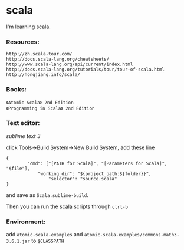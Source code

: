 # scala

I'm learning scala.

### Resources: 
```
http://zh.scala-tour.com/ 
http://docs.scala-lang.org/cheatsheets/
http://www.scala-lang.org/api/current/index.html
http://docs.scala-lang.org/tutorials/tour/tour-of-scala.html
http://hongjiang.info/scala/
```

### Books:
```
《Atomic Scala》 2nd Edition
《Programming in Scala》 2nd Edition
```

### Text editor: 
*sublime text 3*

click Tools->Build System->New Build System, add these line
```
{
	    "cmd": ["[PATH for Scala]", "[Parameters for Scala]", "$file"],
		    "working_dir": "${project_path:${folder}}",
			    "selector": "source.scala"
}
```
and save as `Scala.sublime-build`.

Then you can run the scala scripts through `ctrl-b`

### Environment:
add `atomic-scala-examples` and `atomic-scala-examples/commons-math3-3.6.1.jar` to `$CLASSPATH`

